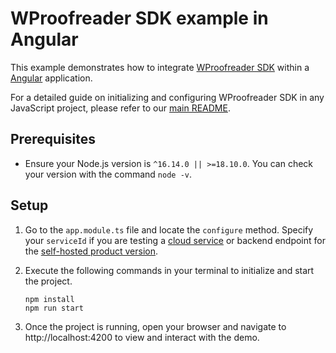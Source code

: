 # WProofreader SDK example in Angular

This example demonstrates how to integrate [WProofreader SDK](https://www.npmjs.com/package/@webspellchecker/wproofreader-sdk-js) within a [Angular](https://angular.io/) application.

For a detailed guide on initializing and configuring WProofreader SDK in any JavaScript project, please refer to our [main README](https://github.com/WebSpellChecker/wproofreader-sdk-js/blob/master/README.md).

## Prerequisites

* Ensure your Node.js version is `^16.14.0 || >=18.10.0`. You can check your version with the command `node -v`.

## Setup
1. Go to the `app.module.ts` file and locate the `configure` method. Specify your `serviceId` if you are testing a [cloud service](https://github.com/WebSpellChecker/wproofreader-sdk-js#for-the-cloud-based-version) or backend endpoint for the [self-hosted product version](https://github.com/WebSpellChecker/wproofreader-sdk-js#for-the-server-version). 

2. Execute the following commands in your terminal to initialize and start the project.

	```
	npm install
	npm run start
	```

3. Once the project is running, open your browser and navigate to http://localhost:4200 to view and interact with the demo.
